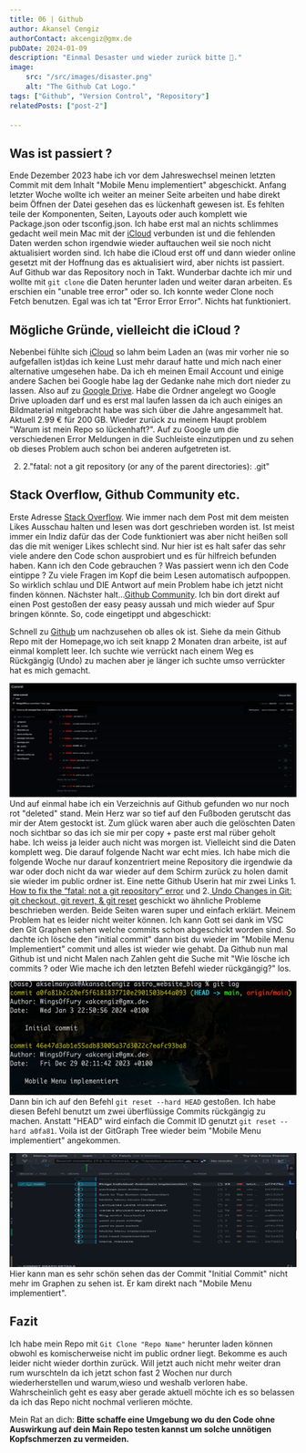 ```yaml
---
title: 06 | Github 
author: Akansel Cengiz
authorContact: akcengiz@gmx.de
pubDate: 2024-01-09
description: "Einmal Desaster und wieder zurück bitte 🥵."
image:
    src: "/src/images/disaster.png"
    alt: "The Github Cat Logo."
tags: ["Github", "Version Control", "Repository"]
relatedPosts: ["post-2"]

---
```


<section class="w-10/12 text-justify">
<!-- <section class="w-10/12 text-justify flex flex-col justify-center ">  -->

## Was ist passiert ?

Ende Dezember 2023 habe ich vor dem Jahreswechsel meinen letzten Commit mit dem Inhalt "Mobile Menu implementiert" abgeschickt.
Anfang letzter Woche wollte ich weiter an meiner Seite arbeiten und habe direkt beim Öffnen der Datei gesehen das es lückenhaft gewesen ist.
Es fehlten teile der Komponenten, Seiten, Layouts oder auch komplett wie Package.json oder tsconfig.json.
Ich habe erst mal an nichts schlimmes gedacht weil mein Mac mit der [iCloud](https://www.icloud.com/) verbunden ist und die fehlenden Daten werden schon irgendwie wieder auftauchen
weil sie noch nicht aktualisiert worden sind.
Ich habe die iCloud erst off und dann wieder online gesetzt mit der Hoffnung das es aktualisiert wird, aber nichts ist passiert.
Auf Github war das Repository noch in Takt.
Wunderbar dachte ich mir und wollte mit <code>git clone</code> die Daten herunter laden und weiter daran arbeiten.
Es erschien ein "unable tree error" oder so. Ich konnte weder Clone noch Fetch benutzen. 
Egal was ich tat "Error Error Error".
Nichts hat funktioniert.


## Mögliche Gründe, vielleicht die iCloud ?

Nebenbei fühlte sich [iCloud](https://www.icloud.com/) so lahm beim Laden an (was mir vorher nie so aufgefallen ist)das ich keine Lust mehr darauf hatte und mich nach einer alternative umgesehen habe.
Da ich eh meinen Email Account und einige andere Sachen bei Google habe lag der Gedanke nahe mich dort nieder zu lassen.
Also auf zu [Google Drive](https://www.google.com/intl/de/drive/).
Habe die Ordner angelegt wo Google Drive uploaden darf und es erst mal laufen lassen da ich auch einiges an Bildmaterial mitgebracht habe was sich über die Jahre angesammelt hat.
Aktuell 2.99 € für 200 GB.
Wieder zurück zu meinem Haupt problem "Warum ist mein Repo so lückenhaft?".
Auf zu Google um die verschiedenen Error Meldungen in die Suchleiste einzutippen und zu sehen ob dieses Problem auch schon bei anderen aufgetreten ist.

<!-- 1. 1.": unable to read tree a203132ba17332782f2b3662c3cb5b7deda958d3" -->
2. 2."fatal: not a git repository (or any of the parent directories): .git"

## Stack Overflow, Github Community etc.

Erste Adresse [Stack Overflow](https://stackoverflow.com/).
Wie immer nach dem Post mit dem meisten Likes Ausschau halten und lesen was dort geschrieben worden ist.
Ist meist immer ein Indiz dafür das der Code funktioniert was aber nicht heißen soll das die mit weniger Likes schlecht sind. 
Nur hier ist es halt safer das sehr viele andere den Code schon ausprobiert und es für hilfreich befunden haben.
Kann ich den Code gebrauchen ? Was passiert wenn ich den Code eintippe ? 
Zu viele Fragen im Kopf die beim Lesen automatisch aufpoppen.
So wirklich schlau und DIE Antwort auf mein Problem habe ich jetzt nicht finden können.
Nächster halt...[Github Community](https://github.com/community).
Ich bin dort direkt auf einen Post gestoßen der easy peasy aussah und mich wieder auf Spur bringen könnte.
So, code eingetippt und abgeschickt:
<!-- <code>git commit -m "Initial commit"
git branch -M main</code> -->
Schnell zu [Github](https://github.com/) um nachzusehen ob alles ok ist.
Siehe da mein Github Repo mit der Homepage,wo ich seit knapp 2 Monaten dran arbeite, ist auf einmal komplett leer.
Ich suchte wie verrückt nach einem Weg es Rückgängig (Undo) zu machen aber je länger ich suchte umso verrückter hat es mich gemacht.

<img
  src="/src/images/github_deleted.png"
  width="600"
  height="200"
  decoding="async"
  loading="lazy"
  alt="swup logo"
  class="rounded border-2 border-dark float-left
   m-4"
/>
Und auf einmal habe ich ein Verzeichnis auf Github gefunden wo nur noch rot "deleted" stand.
Mein Herz war so tief auf den Fußboden gerutscht das mir der Atem gestockt ist.
Zum glück waren aber auch die gelöschten Daten noch sichtbar so das ich sie mir per copy + paste erst mal rüber geholt habe.
Ich weiss ja leider auch nicht was morgen ist. 
Vielleicht sind die Daten komplett weg.
Die darauf folgende Nacht war echt mies.
Ich habe mich die folgende Woche nur darauf konzentriert meine Repository die irgendwie da war oder doch nicht da war wieder auf dem Schirm zurück zu holen damit sie wieder im public ordner ist.
Eine nette Github Userin hat mir zwei Links 1. [How to fix the “fatal: not a git repository” error](https://www.airplane.dev/blog/fixing-fatal-not-a-git-repository-error) und 2.[
Undo Changes in Git: git checkout, git revert, & git reset](https://www.nobledesktop.com/learn/git/undo-changes) geschickt wo ähnliche Probleme beschrieben werden.
Beide Seiten waren super und einfach erklärt.
Meinem Problem hat es leider nicht weiter können.
Ich kann Gott sei dank im VSC den Git Graphen sehen welche commits schon abgeschickt worden sind.
So dachte ich lösche den "initial commit" dann bist du wieder im "Mobile Menu Implementiert" commit und alles ist wieder wie gehabt.
Da Github nun mal Github ist und nicht Malen nach Zahlen geht die Suche mit "Wie lösche ich commits ? oder Wie mache ich den letzten Befehl wieder rückgängig?" los.

<img
  src="/src/images/github_initial_commit_1.png"
  width="600"
  height="200"
  decoding="async"
  loading="lazy"
  alt="swup logo"
  class="rounded border-2 border-dark float-left
   m-4"
/>
Dann bin ich auf den Befehl <code>git reset --hard HEAD</code> gestoßen.
Ich habe diesen Befehl benutzt um zwei überflüssige Commits rückgängig zu machen.
Anstatt "HEAD" wird einfach die Commit ID genutzt <code>git reset --hard a0fa81</code>.
Voila ist der GitGraph Tree wieder beim "Mobile Menu implementiert" angekommen.


<img
  src="/src/images/github_gitgraph.png"
  width="600"
  height="200"
  decoding="async"
  loading="lazy"
  alt="swup logo"
  class="rounded border-2 border-dark float-right
   m-4"
/>
Hier kann man es sehr schön sehen das der Commit "Initial Commit" nicht mehr im Graphen zu sehen ist.
Er kam direkt nach "Mobile Menu implementiert".

## Fazit


Ich habe mein Repo mit <code>Git Clone "Repo Name"</code> herunter laden können obwohl es komischerweise nicht im public ordner liegt.
Bekomme es auch leider nicht wieder dorthin zurück.
Will jetzt auch nicht mehr weiter dran rum wurschteln da ich jetzt schon fast 2 Wochen nur durch wiederherstellen und warum,wieso und weshalb verloren habe.
Wahrscheinlich geht es easy aber gerade aktuell möchte ich es so belassen da ich das Repo nicht nochmal verlieren möchte.

<p>
Mein Rat an dich: <b class="text-3xl">Bitte schaffe eine Umgebung wo du den Code ohne Auswirkung auf dein Main Repo testen kannst um solche unnötigen Kopfschmerzen zu vermeiden.</b>
</p>


</section>